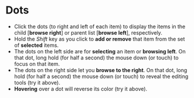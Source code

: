 # Dots

- Click the dots (to right and left of each item) to display the items in the child [**browse right**] or parent list [**browse left**], respectively.
- Hold the _Shift_ key as you click to **add or remove** that item from the set of **selected** items.
- The dots on the left side are for **selecting** an item or **browsing left**. On that dot, long hold (for half a second) the mouse down (or touch) to focus on that item.
- The dots on the right side let you **browse to the right**. On that dot, long hold (for half a second) the mouse down (or touch) to reveal the editing tools (try it above).
- **Hovering** over a dot will reverse its color (try it above).